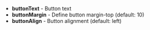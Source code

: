 * **buttonText** - Button text
* **buttonMargin** - Define button margin-top (default: 10)
* **buttonAlign** - Button alignment (default: left)
